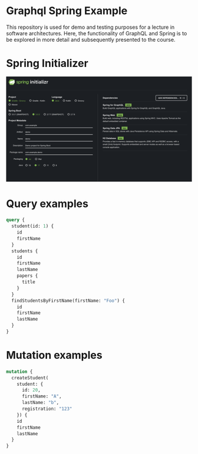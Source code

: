 # Graphql Spring Example
This repository is used for demo and testing purposes 
for a lecture in software architectures.
Here, the functionality of GraphQL and Spring is to be 
explored in more detail and subsequently presented to the course.

# Spring Initializer
![Spring-Initializr](docs/spring-initializr.png)

# Query examples
```graphql
query {
  student(id: 1) {
    id
    firstName
  }
  students {
    id
    firstName
    lastName
    papers {
      title
    }
  }
  findStudentsByFirstName(firstName: "Foo") {
    id
    firstName
    lastName
  }
}
```

# Mutation examples
```graphql
mutation {
  createStudent(
    student: {
      id: 20, 
      firstName: "A", 
      lastName: "b", 
      registration: "123"
    }) {
    id
    firstName
    lastName
  }
}
```